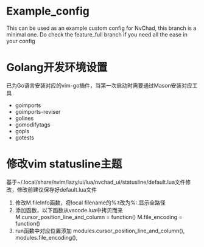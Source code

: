 # Example_config

This can be used as an example custom config for NvChad, this branch is a minimal one. Do check the feature_full branch if you need all the ease in your config

# Golang开发环境设置

已为Go语言安装对应的vim-go插件，当第一次启动时需要通过Mason安装对应工具

- goimports
- goimports-reviser
- golines
- gomodifytags
- gopls
- gotests


# 修改vim statusline主题

基于~/.local/share/nvim/lazy/ui/lua/nvchad_ui/statusline/default.lua文件修改，修改前建议保存好default.lua文件
1. 修改M.fileInfo函数，将local filename的%:t改为%:.显示全路径
2. 添加函数，以下函数从vscode.lua中拷贝而来
   M.cursor_position_line_and_column = function()
   M.file_encoding = function()
3. run函数中对应位置添加 
   modules.cursor_position_line_and_column(),
   modules.file_encoding(),
